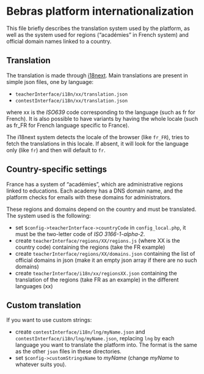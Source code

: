 # Bebras platform internationalization

This file briefly describes the translation system used by the platform, as well
as the system used for regions (“académies” in French system) and official
domain names linked to a country.

## Translation

The translation is made through [i18next](http://i18next.com/). Main translations
are present in simple json files, one by language:

- `teacherInterface/i18n/xx/translation.json`
- `contestInterface/i18n/xx/translation.json`

where xx is the *ISO639* code corresponding to the language (such as fr for
French). It is also possible to have variants by having the whole locale (such
as fr_FR for French language specific to France).

The i18next system detects the locale of the browser (like `fr_FR`), tries to
fetch the translations in this locale. If absent, it will look for the language
only (like `fr`) and then will default to `fr`.


## Country-specific settings

France has a system of “académies”, which are administrative regions linked to
educations. Each academy has a DNS domain name, and the platform checks for
emails with these domains for administrators.

These regions and domains depend on the country and must be translated. The
system used is the following:

- set `$config->teacherInterface->countryCode` in `config_local.php`, it must be
  the two-letter code of *ISO 3166-1-alpha-2*.
- create `teacherInterface/regions/XX/regions.js` (where XX is the country code)
   containing the regions (take the FR example)
- create `teacherInterface/regions/XX/domains.json` containing the list of
   official domains in json (make it an empty json array if there are no such
   domains)
- create `teacherInterface/i18n/xx/regionsXX.json` containing the translation
   of the regions (take FR as an example) in the different languages (xx)


## Custom translation

If you want to use custom strings:

- create `contestInterface/i18n/lng/myName.json` and `contestInterface/i18n/lng/myName.json`, 
replacing `lng` by each language you want to translate the platform into. The format
is the same as the other `json` files in these directories.
- set `$config->customStringsName` to *myName* (change *myName* to whatever suits you).